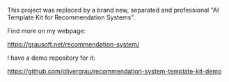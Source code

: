 This project was replaced by a brand new, separated and professional "AI Template Kit for Recommendation Systems". 

Find more on my webpage:

https://grausoft.net/recommendation-system/

I have a demo repository for it:

https://github.com/olivergrau/recommendation-system-template-kit-demo
